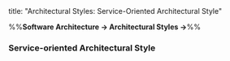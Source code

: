 <frontmatter>
title: "Architectural Styles: Service-Oriented Architectural Style"
</frontmatter>

<link rel="stylesheet" href="{{baseUrl}}/css/textbook.css">

<div class="website-content" id="all">

%%**Software Architecture → Architectural Styles →**%%

### Service-oriented Architectural Style

<div id="main">

<include src="./what/embed.md" boilerplate  />

</div>
</div>

